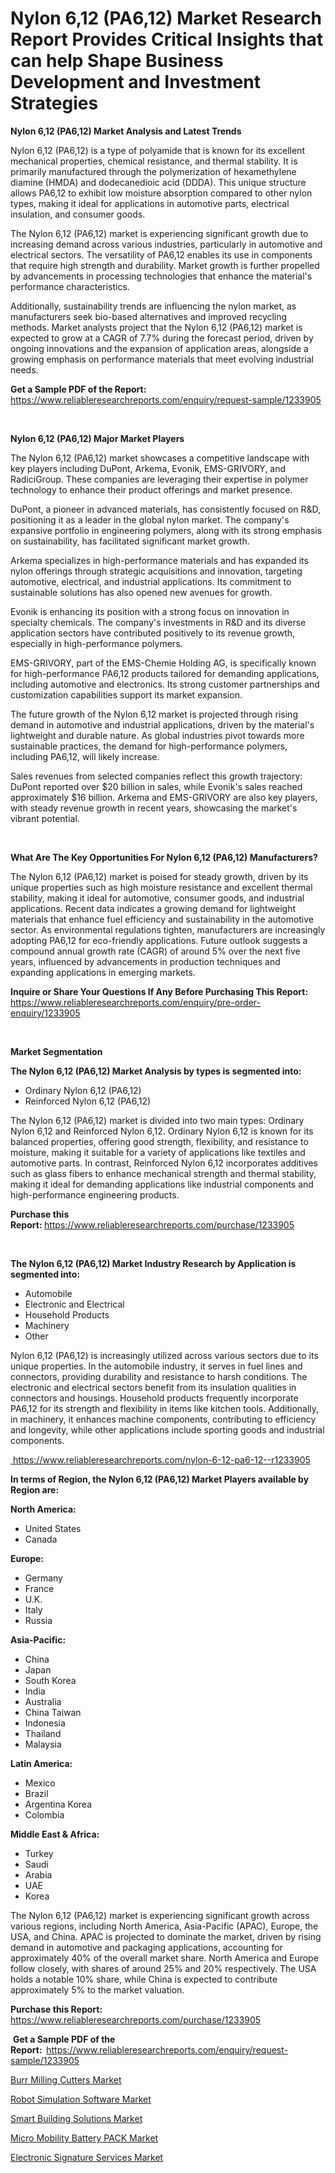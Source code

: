 <p><h1>Nylon 6,12 (PA6,12) Market Research Report Provides Critical Insights that can help Shape Business Development and Investment Strategies</h1></p><p><strong>Nylon 6,12 (PA6,12) Market Analysis and Latest Trends</strong></p>
<p><p>Nylon 6,12 (PA6,12) is a type of polyamide that is known for its excellent mechanical properties, chemical resistance, and thermal stability. It is primarily manufactured through the polymerization of hexamethylene diamine (HMDA) and dodecanedioic acid (DDDA). This unique structure allows PA6,12 to exhibit low moisture absorption compared to other nylon types, making it ideal for applications in automotive parts, electrical insulation, and consumer goods. </p><p>The Nylon 6,12 (PA6,12) market is experiencing significant growth due to increasing demand across various industries, particularly in automotive and electrical sectors. The versatility of PA6,12 enables its use in components that require high strength and durability. Market growth is further propelled by advancements in processing technologies that enhance the material's performance characteristics.</p><p>Additionally, sustainability trends are influencing the nylon market, as manufacturers seek bio-based alternatives and improved recycling methods. Market analysts project that the Nylon 6,12 (PA6,12) market is expected to grow at a CAGR of 7.7% during the forecast period, driven by ongoing innovations and the expansion of application areas, alongside a growing emphasis on performance materials that meet evolving industrial needs.</p></p>
<p><strong>Get a Sample PDF of the Report:&nbsp;</strong> <a href="https://www.reliableresearchreports.com/enquiry/request-sample/1233905?utm_campaign=16&utm_medium=2&utm_source=Github&utm_content=ia&utm_term=18122024&utm_id=nylon-612-pa612">https://www.reliableresearchreports.com/enquiry/request-sample/1233905</a></p>
<p>&nbsp;</p>
<p><strong>Nylon 6,12 (PA6,12) Major Market Players</strong></p>
<p><p>The Nylon 6,12 (PA6,12) market showcases a competitive landscape with key players including DuPont, Arkema, Evonik, EMS-GRIVORY, and RadiciGroup. These companies are leveraging their expertise in polymer technology to enhance their product offerings and market presence.</p><p>DuPont, a pioneer in advanced materials, has consistently focused on R&D, positioning it as a leader in the global nylon market. The company's expansive portfolio in engineering polymers, along with its strong emphasis on sustainability, has facilitated significant market growth.</p><p>Arkema specializes in high-performance materials and has expanded its nylon offerings through strategic acquisitions and innovation, targeting automotive, electrical, and industrial applications. Its commitment to sustainable solutions has also opened new avenues for growth.</p><p>Evonik is enhancing its position with a strong focus on innovation in specialty chemicals. The company's investments in R&D and its diverse application sectors have contributed positively to its revenue growth, especially in high-performance polymers.</p><p>EMS-GRIVORY, part of the EMS-Chemie Holding AG, is specifically known for high-performance PA6,12 products tailored for demanding applications, including automotive and electronics. Its strong customer partnerships and customization capabilities support its market expansion.</p><p>The future growth of the Nylon 6,12 market is projected through rising demand in automotive and industrial applications, driven by the material's lightweight and durable nature. As global industries pivot towards more sustainable practices, the demand for high-performance polymers, including PA6,12, will likely increase.</p><p>Sales revenues from selected companies reflect this growth trajectory: DuPont reported over $20 billion in sales, while Evonik's sales reached approximately $16 billion. Arkema and EMS-GRIVORY are also key players, with steady revenue growth in recent years, showcasing the market's vibrant potential.</p></p>
<p>&nbsp;</p>
<p><strong>What Are The Key Opportunities For Nylon 6,12 (PA6,12) Manufacturers?</strong></p>
<p><p>The Nylon 6,12 (PA6,12) market is poised for steady growth, driven by its unique properties such as high moisture resistance and excellent thermal stability, making it ideal for automotive, consumer goods, and industrial applications. Recent data indicates a growing demand for lightweight materials that enhance fuel efficiency and sustainability in the automotive sector. As environmental regulations tighten, manufacturers are increasingly adopting PA6,12 for eco-friendly applications. Future outlook suggests a compound annual growth rate (CAGR) of around 5% over the next five years, influenced by advancements in production techniques and expanding applications in emerging markets.</p></p>
<p><strong>Inquire or Share Your Questions If Any Before Purchasing This Report:</strong> <a href="https://www.reliableresearchreports.com/enquiry/pre-order-enquiry/1233905?utm_campaign=16&utm_medium=2&utm_source=Github&utm_content=ia&utm_term=18122024&utm_id=nylon-612-pa612">https://www.reliableresearchreports.com/enquiry/pre-order-enquiry/1233905</a></p>
<p>&nbsp;</p>
<p><strong>Market Segmentation</strong></p>
<p><strong>The Nylon 6,12 (PA6,12) Market Analysis by types is segmented into:</strong></p>
<p><ul><li>Ordinary Nylon 6,12 (PA6,12)</li><li>Reinforced Nylon 6,12 (PA6,12)</li></ul></p>
<p><p>The Nylon 6,12 (PA6,12) market is divided into two main types: Ordinary Nylon 6,12 and Reinforced Nylon 6,12. Ordinary Nylon 6,12 is known for its balanced properties, offering good strength, flexibility, and resistance to moisture, making it suitable for a variety of applications like textiles and automotive parts. In contrast, Reinforced Nylon 6,12 incorporates additives such as glass fibers to enhance mechanical strength and thermal stability, making it ideal for demanding applications like industrial components and high-performance engineering products.</p></p>
<p><strong>Purchase this Report:&nbsp;</strong><a href="https://www.reliableresearchreports.com/purchase/1233905?utm_campaign=16&utm_medium=2&utm_source=Github&utm_content=ia&utm_term=18122024&utm_id=nylon-612-pa612">https://www.reliableresearchreports.com/purchase/1233905</a></p>
<p>&nbsp;</p>
<p><strong>The Nylon 6,12 (PA6,12) Market Industry Research by Application is segmented into:</strong></p>
<p><ul><li>Automobile</li><li>Electronic and Electrical</li><li>Household Products</li><li>Machinery</li><li>Other</li></ul></p>
<p><p>Nylon 6,12 (PA6,12) is increasingly utilized across various sectors due to its unique properties. In the automobile industry, it serves in fuel lines and connectors, providing durability and resistance to harsh conditions. The electronic and electrical sectors benefit from its insulation qualities in connectors and housings. Household products frequently incorporate PA6,12 for its strength and flexibility in items like kitchen tools. Additionally, in machinery, it enhances machine components, contributing to efficiency and longevity, while other applications include sporting goods and industrial components.</p></p>
<p><a href="https://www.reliableresearchreports.com/nylon-6-12-pa6-12--r1233905?utm_campaign=16&utm_medium=2&utm_source=Github&utm_content=ia&utm_term=18122024&utm_id=nylon-612-pa612">&nbsp;https://www.reliableresearchreports.com/nylon-6-12-pa6-12--r1233905</a></p>
<p><strong>In terms of Region, the Nylon 6,12 (PA6,12) Market Players available by Region are:</strong></p>
<p>
    <p> <strong> North America: </strong>
        <ul>
            <li>United States</li>
            <li>Canada</li>
        </ul>
        </p> 
    <p> <strong> Europe: </strong>
        <ul>
            <li>Germany</li>
            <li>France</li>
            <li>U.K.</li>
            <li>Italy</li>
            <li>Russia</li>
        </ul>
        </p> 
    <p> <strong> Asia-Pacific: </strong>
        <ul>
            <li>China</li>
            <li>Japan</li>
            <li>South Korea</li>
            <li>India</li>
            <li>Australia</li>
            <li>China Taiwan</li>
            <li>Indonesia</li>
            <li>Thailand</li>
            <li>Malaysia</li>
        </ul>
        </p> 
    <p> <strong> Latin America: </strong>
        <ul>
            <li>Mexico</li>
            <li>Brazil</li>
            <li>Argentina Korea</li>
            <li>Colombia</li>
        </ul>
        </p> 
    <p> <strong> Middle East & Africa: </strong>
        <ul>
            <li>Turkey</li>
            <li>Saudi</li>
            <li>Arabia</li>
            <li>UAE</li>
            <li>Korea</li>
        </ul>
    </p>
    </p>
<p><p>The Nylon 6,12 (PA6,12) market is experiencing significant growth across various regions, including North America, Asia-Pacific (APAC), Europe, the USA, and China. APAC is projected to dominate the market, driven by rising demand in automotive and packaging applications, accounting for approximately 40% of the overall market share. North America and Europe follow closely, with shares of around 25% and 20% respectively. The USA holds a notable 10% share, while China is expected to contribute approximately 5% to the market valuation.</p></p>
<p><strong>Purchase this Report: </strong><a href="https://www.reliableresearchreports.com/purchase/1233905?utm_campaign=16&utm_medium=2&utm_source=Github&utm_content=ia&utm_term=18122024&utm_id=nylon-612-pa612">https://www.reliableresearchreports.com/purchase/1233905</a></p>
<p>&nbsp;<strong>Get a Sample PDF of the Report:&nbsp;&nbsp;</strong><a href="https://www.reliableresearchreports.com/enquiry/request-sample/1233905?utm_campaign=16&utm_medium=2&utm_source=Github&utm_content=ia&utm_term=18122024&utm_id=nylon-612-pa612">https://www.reliableresearchreports.com/enquiry/request-sample/1233905</a></p>
<p><strong></strong></p>
<p><p><a href="https://github.com/YashRP12/Market-Research-Report-List-6/blob/main/burr-milling-cutters-market.md?utm_campaign=16&utm_medium=2&utm_source=Github&utm_content=ia&utm_term=18122024&utm_id=nylon-612-pa612">Burr Milling Cutters Market</a></p><p><a href="https://www.linkedin.com/pulse/robot-simulation-software-market-analysis-report-forecasts-5zfnf?utm_campaign=16&utm_medium=2&utm_source=Github&utm_content=ia&utm_term=18122024&utm_id=nylon-612-pa612">Robot Simulation Software Market</a></p><p><a href="https://www.linkedin.com/pulse/smart-building-solutions-market-size-type-product-global-pc66f?utm_campaign=16&utm_medium=2&utm_source=Github&utm_content=ia&utm_term=18122024&utm_id=nylon-612-pa612">Smart Building Solutions Market</a></p><p><a href="https://github.com/JosephineMcguire65/Market-Research-Report-List-1/blob/main/micro-mobility-battery-pack-market.md?utm_campaign=16&utm_medium=2&utm_source=Github&utm_content=ia&utm_term=18122024&utm_id=nylon-612-pa612">Micro Mobility Battery PACK Market</a></p><p><a href="https://www.linkedin.com/pulse/market-size-growth-electronic-signature-services-markrt-upcoming-zlq4f?utm_campaign=16&utm_medium=2&utm_source=Github&utm_content=ia&utm_term=18122024&utm_id=nylon-612-pa612">Electronic Signature Services Market</a></p></p>